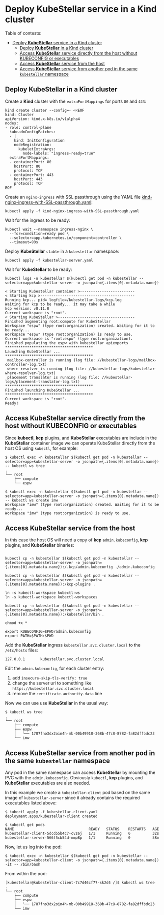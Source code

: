 # Deploy **KubeStellar** service in a Kind cluster

Table of contests:
- [Deploy **KubeStellar** service in a Kind cluster](#deploy-kubestellar-service-in-a-kind-cluster)
  - [Deploy **KubeStellar** in a Kind cluster](#deploy-kubestellar-in-a-kind-cluster)
  - [Access **KubeStellar** service directly from the host without KUBECONFIG or executables](#access-kubestellar-service-directly-from-the-host-without-kubeconfig-or-executables)
  - [Access **KubeStellar** service from the host](#access-kubestellar-service-from-the-host)
  - [Access **KubeStellar** service from another pod in the same `kubestellar` namespace](#access-kubestellar-service-from-another-pod-in-the-same-kubestellar-namespace)

## Deploy **KubeStellar** in a Kind cluster

Create a **Kind** cluster with the `extraPortMappings` for ports `80` and `443`:

```shell
kind create cluster --config=- <<EOF
kind: Cluster
apiVersion: kind.x-k8s.io/v1alpha4
nodes:
- role: control-plane
  kubeadmConfigPatches:
  - |
    kind: InitConfiguration
    nodeRegistration:
      kubeletExtraArgs:
        node-labels: "ingress-ready=true"
  extraPortMappings:
  - containerPort: 80
    hostPort: 80
    protocol: TCP
  - containerPort: 443
    hostPort: 443
    protocol: TCP
EOF
```

Create an `nginx-ingress` with SSL passthrough using the YAML file [kind-nginx-ingress-with-SSL-passthrough.yaml](./kind-nginx-ingress-with-SSL-passthrough.yaml):

```shell
kubectl apply -f kind-nginx-ingress-with-SSL-passthrough.yaml
```

Wait for the ingress to be ready:

```shell
kubectl wait --namespace ingress-nginx \
  --for=condition=ready pod \
  --selector=app.kubernetes.io/component=controller \
  --timeout=90s
```

Deploy **KubeStellar** `stable` in a `kubestellar` namespace:

```shell
kubectl apply -f kubestellar-server.yaml
```

Wait for **KubeStellar** to be ready:

```shell
kubectl logs -n kubestellar $(kubectl get pod -n kubestellar --selector=app=kubestellar-server -o jsonpath={.items[0].metadata.name})
```

```text
< Starting Kubestellar container >-------------------------
< Starting kcp >-------------------------------------------
Running kcp... pid= logfile=/kubestellar-logs/kcp.log
Waiting for kcp to be ready... it may take a while
kcp version: v0.11.0
Current workspace is "root".
< Starting KubeStellar >-----------------------------------
Finished augmenting root:compute for KubeStellar
Workspace "espw" (type root:organization) created. Waiting for it to be ready...
Workspace "espw" (type root:organization) is ready to use.
Current workspace is "root:espw" (type root:organization).
Finished populating the espw with kubestellar apiexports
****************************************
Launching KubeStellar ...
****************************************
 mailbox-controller is running (log file: //kubestellar-logs/mailbox-controller-log.txt)
 where-resolver is running (log file: //kubestellar-logs/kubestellar-where-resolver-log.txt)
 placement translator is running (log file: //kubestellar-logs/placement-translator-log.txt)
****************************************
Finished launching KubeStellar ...
****************************************
Current workspace is "root".
Ready!
```

## Access **KubeStellar** service directly from the host without KUBECONFIG or executables

Since **kubectl**, **kcp** plugins, and **KubeStellar** executables are include in the **KubeStellar** container image we can operate KubeStellar directly from the host OS using `kubectl`, for example:

```shell
$ kubectl exec -n kubestellar $(kubectl get pod -n kubestellar --selector=app=kubestellar-server -o jsonpath={.items[0].metadata.name}) -- kubectl ws tree
.
└── root
    ├── compute
    └── espw

$ kubectl exec -n kubestellar $(kubectl get pod -n kubestellar --selector=app=kubestellar-server -o jsonpath={.items[0].metadata.name}) -- kubectl ws create imw
Workspace "imw" (type root:organization) created. Waiting for it to be ready...
Workspace "imw" (type root:organization) is ready to use.
```

## Access **KubeStellar** service from the host

In this case the host OS will need a copy of **kcp** `admin.kubeconfig`, **kcp** plugins, and **KubeStellar** binaries:

```shell

kubectl cp -n kubestellar $(kubectl get pod -n kubestellar --selector=app=kubestellar-server -o jsonpath={.items[0].metadata.name}):/.kcp/admin.kubeconfig ./admin.kubeconfig

kubectl cp -n kubestellar $(kubectl get pod -n kubestellar --selector=app=kubestellar-server -o jsonpath={.items[0].metadata.name}):/kcp-plugins .

ln -s kubectl-workspace kubectl-ws
ln -s kubectl-workspace kubectl-workspaces

kubectl cp -n kubestellar $(kubectl get pod -n kubestellar --selector=app=kubestellar-server -o jsonpath={.items[0].metadata.name}):/kubestellar/bin .

chmod +x *

export KUBECONFIG=$PWD/admin.kubeconfig
export PATH=$PATH:$PWD

```

Add the **KubeStellar** ingress `kubestellar.svc.cluster.local` to the `/etc/hosts` files:

```text
127.0.0.1       kubestellar.svc.cluster.local
```

Edit the `admin.kubeconfig`, for each cluster entry:

1. add `insecure-skip-tls-verify: true`
2. change the server url to something like `https://kubestellar.svc.cluster.local`
3. remove the `certificate-authority-data` line

Now we can use use **KubeStellar** in the usual way:

```shell
$ kubectl ws tree
.
└── root
    ├── compute
    ├── espw
    │   └── 1787fno3dx2oin4h-mb-00b49918-368b-47c8-8782-fa82dffbdc23
    └── imw
```

## Access **KubeStellar** service from another pod in the same `kubestellar` namespace

Any pod in the same namespace can access **KubeStellar** by mounting the PVC with the `admin.kubeconfig`.
Obviously `kubectl`, **kcp** plugins, and **KubeStellar** executables are also needed.

In this example we create a `kubestellar-client` pod based on the same image of `kubestellar-server` since it already contains the required executables listed above:

```shell
$ kubectl apply -f kubestellar-client.yaml
deployment.apps/kubestellar-client created

$ kubectl get pods
NAME                                  READY   STATUS    RESTARTS   AGE
kubestellar-client-5dcd55b4c7-cvz6j   1/1     Running   0          32s
kubestellar-server-566f5cb54d-mmp8p   1/1     Running   0          58m
```

Now, let us log into the pod:

```shell
$ kubectl exec -n kubestellar $(kubectl get pod -n kubestellar --selector=app=kubestellar-client -o jsonpath={.items[0].metadata.name}) -it -- /bin/bash
```

From within the pod:

```shell
[kubestellar@kubestellar-client-7c7d46cf77-sk2d4 /]$ kubectl ws tree
.
└── root
    ├── compute
    ├── espw
    │   └── 1787fno3dx2oin4h-mb-00b49918-368b-47c8-8782-fa82dffbdc23
    └── imw
```
